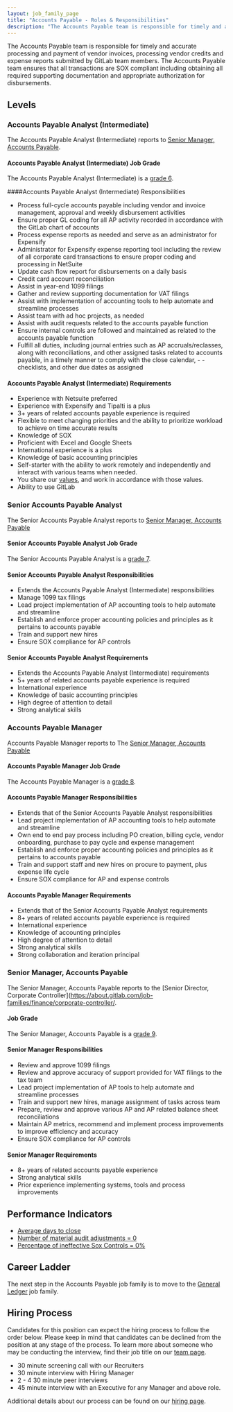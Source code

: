 ```yaml
---
layout: job_family_page
title: "Accounts Payable - Roles & Responsibilities"
description: "The Accounts Payable team is responsible for timely and accurate processing and payment of vendor invoices, processing vendor credits and expense reports submitted by GitLab team members."
---
```


The Accounts Payable team is responsible for timely and accurate processing and payment of vendor invoices, processing vendor credits and expense reports submitted by GitLab team members. The Accounts Payable team ensures that all transactions are SOX compliant including obtaining all required supporting documentation and appropriate authorization for disbursements.

## Levels

### Accounts Payable Analyst (Intermediate)

The Accounts Payable Analyst (Intermediate) reports to [Senior Manager, Accounts Payable](/job-families/finance/accounts-payable/).

#### Accounts Payable Analyst (Intermediate) Job Grade

The Accounts Payable Analyst (Intermediate) is a [grade 6](/handbook/total-rewards/compensation/compensation-calculator/#gitlab-job-grades).

####Accounts Payable Analyst (Intermediate) Responsibilities

- Process full-cycle accounts payable including vendor and invoice management, approval and weekly disbursement activities
- Ensure proper GL coding for all AP activity recorded in accordance with the GitLab chart of accounts
- Process expense reports as needed and serve as an administrator for Expensify
- Administrator for Expensify expense reporting tool including the review of all corporate card transactions to ensure proper coding and processing in NetSuite
- Update cash flow report for disbursements on a daily basis
- Credit card account reconciliation
- Assist in year-end 1099 filings
- Gather and review supporting documentation for VAT filings
- Assist with implementation of accounting tools to help automate and streamline processes
- Assist team with ad hoc projects, as needed
- Assist with audit requests related to the accounts payable function
- Ensure internal controls are followed and maintained as related to the accounts payable function
- Fulfill all duties, including journal entries such as AP accruals/reclasses, along with reconciliations, and other assigned tasks related to accounts payable, in a timely manner to comply with the close calendar, - - checklists, and other due dates as assigned

#### Accounts Payable Analyst (Intermediate) Requirements

- Experience with Netsuite preferred
- Experience with Expensify and Tipalti is a plus
- 3+ years of related accounts payable experience is required
- Flexible to meet changing priorities and the ability to prioritize workload to achieve on time accurate results
- Knowledge of SOX
- Proficient with Excel and Google Sheets
- International experience is a plus
- Knowledge of basic accounting principles
- Self-starter with the ability to work remotely and independently and interact with various teams when needed.
- You share our [values](/handbook/values/), and work in accordance with those values.
- Ability to use GitLab

### Senior Accounts Payable Analyst

The Senior Accounts Payable Analyst reports to [Senior Manager, Accounts Payable](/job-families/finance/accounts-payable/)

#### Senior Accounts Payable Analyst Job Grade

The Senior Accounts Payable Analyst is a [grade 7](/handbook/total-rewards/compensation/compensation-calculator/#gitlab-job-grades).

#### Senior Accounts Payable Analyst Responsibilities

- Extends the Accounts Payable Analyst (Intermediate) responsibilities
- Manage 1099 tax filings
- Lead project implementation of AP accounting tools to help automate and streamline
- Establish and enforce proper accounting policies and principles as it pertains to accounts payable
- Train and support new hires
- Ensure SOX compliance for AP controls

#### Senior Accounts Payable Analyst Requirements

- Extends the Accounts Payable Analyst (Intermediate) requirements
- 5+ years of related accounts payable experience is required
- International experience
- Knowledge of basic accounting principles
- High degree of attention to detail
- Strong analytical skills

### Accounts Payable Manager

Accounts Payable Manager reports to The [Senior Manager, Accounts Payable](/job-families/finance/accounts-payable/)

#### Accounts Payable Manager Job Grade

The Accounts Payable Manager is a [grade 8](/handbook/total-rewards/compensation/compensation-calculator/#gitlab-job-grades).

#### Accounts Payable Manager Responsibilities

- Extends that of the Senior Accounts Payable Analyst responsibilities
- Lead project implementation of AP accounting tools to help automate and streamline
- Own end to end pay process including PO creation, billing cycle, vendor onboarding, purchase to pay cycle and expense management
- Establish and enforce proper accounting policies and principles as it pertains to accounts payable
- Train and support staff and new hires on procure to payment, plus expense life cycle
- Ensure SOX compliance for AP and expense controls

#### Accounts Payable Manager Requirements

- Extends that of the Senior Accounts Payable Analyst requirements
- 8+ years of related accounts payable experience is required
- International experience
- Knowledge of accounting principles
- High degree of attention to detail
- Strong analytical skills
- Strong collaboration and iteration principal

### Senior Manager, Accounts Payable

The Senior Manager, Accounts Payable reports to the [Senior Director, Corporate Controller](https://about.gitlab.com/job-families/finance/corporate-controller/.

#### Job Grade

The Senior Manager, Accounts Payable is a [grade 9](/handbook/total-rewards/compensation/compensation-calculator/#gitlab-job-grades).

#### Senior Manager Responsibilities

- Review and approve 1099 filings
- Review and approve accuracy of support provided for VAT filings to the tax team
- Lead project implementation of AP tools to help automate and streamline processes
- Train and support new hires, manage assignment of tasks across team
- Prepare, review and approve various AP and AP related balance sheet reconciliations
- Maintain AP metrics, recommend and implement process improvements to improve efficiency and accuracy
- Ensure SOX compliance for AP controls

#### Senior Manager Requirements

- 8+ years of related accounts payable experience
- Strong analytical skills
- Prior experience implementing systems, tools and process improvements

## Performance Indicators

- [Average days to close](/handbook/finance/accounting/#average-days-to-close-kpi-definition)
- [Number of material audit adjustments = 0](/handbook/internal-audit/#performance-measures-for-accounting-and-finance-function-related-to-audit)
- [Percentage of ineffective Sox Controls = 0%](/handbook/internal-audit/#performance-measures-for-accounting-and-finance-function-related-to-audit)

## Career Ladder

The next step in the Accounts Payable job family is to move to the [General Ledger](/job-families/finance/general-ledger-accounting/) job family.

## Hiring Process

Candidates for this position can expect the hiring process to follow the order below. Please keep in mind that candidates can be declined from the position at any stage of the process. To learn more about someone who may be conducting the interview, find their job title on our [team page](/company/team/).

- 30 minute screening call with our Recruiters
- 30 minute interview with Hiring Manager
- 2 - 4 30 minute peer interviews
- 45 minute interview with an Executive for any Manager and above role.

Additional details about our process can be found on our [hiring page](/handbook/hiring/interviewing/).

